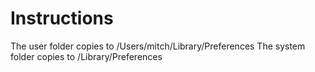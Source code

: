 # Instructions

The user folder copies to /Users/mitch/Library/Preferences
The system folder copies to /Library/Preferences
